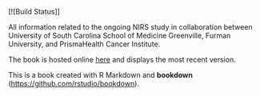 [![Build Status]]

All information related to the ongoing NIRS study in collaboration between University of South Carolina School of Medicine Greenville, Furman University, and PrismaHealth Cancer Institute. 

The book is hosted online [here](https://nirsstudy.netlify.app/exercisetesting) and displays the most recent version.

This is a book created with R Markdown and **bookdown** (https://github.com/rstudio/bookdown).
